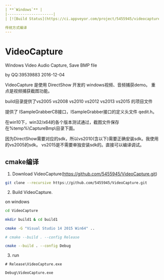 ```yaml
---
| **`Windows`** |
|---------------------|
| [![Build Status](https://ci.appveyor.com/project/5455945/videocapture)](https://ci.appveyor.com/project/5455945/videocapture) |

传统方式编译
---
```

# VideoCapture
Windows Video Audio Capture, Save BMP file

by QQ:39539883   2016-12-04

VideoCapture 是使用 DirectShow 开发的 windows视频、音频捕获demo。
重点是视频捕获截图功能。

build目录提供了vs2005 vs2008 vs2010 vs2012 vs2013 vs2015 的项目文件

提供了 ISampleGrabberCB接口，ISampleGrabber接口的定义头文件 qedit.h。

在win10下，win32/x64的各个版本测试通过，截图文件保存在%temp%\CaptureBmp\目录下面。

因为DirectShow需要对应的sdk，所以vs2010(含以下)需要正确安装sdk。我使用的vs2005的sdk。
vs2015是不需要单独安装sdk的。直接可以编译调试。

cmake编译
---

1. Download VideoCapture(https://github.com/5455945/VideoCapture.git)
```bash
git clone --recursive https://github.com/5455945/VideoCapture.git
```

2. Build VideoCapture.

on windows
```bash
cd VideoCapture

mkdir build1 & cd build1

cmake -G "Visual Studio 14 2015 Win64" ..

# cmake --build . --config Release

cmake --build . --config Debug
```

3. run
```
# Release\VideoCapture.exe

Debug\VideoCapture.exe
```
